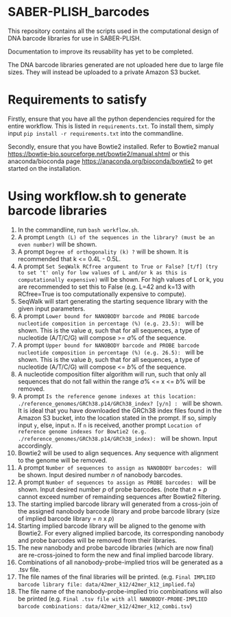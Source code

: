 # SABER-PLISH_barcodes

This repository contains all the scripts used in the computational design of DNA barcode libraries for use in SABER-PLISH.

Documentation to improve its reusability has yet to be completed.

The DNA barcode libraries generated are not uploaded here due to large file sizes. They will instead be uploaded to a private Amazon S3 bucket.

# Requirements to satisfy

Firstly, ensure that you have all the python dependencies required for the entire workflow. This is listed in `requirements.txt`. To install them, simply input `pip install -r requirements.txt` into the commandline.

Secondly, ensure that you have Bowtie2 installed. Refer to Bowtie2 manual https://bowtie-bio.sourceforge.net/bowtie2/manual.shtml or this anaconda/bioconda page https://anaconda.org/bioconda/bowtie2 to get started on the installation.

# Using workflow.sh to generate barcode libraries

1) In the commandline, run `bash workflow.sh`.
2) A prompt `Length (L) of the sequences in the library? (must be an even number)` will be shown.
3) A prompt `Degree of orthogonality (k) ?` will be shown. It is recommended that k <= 0.4L - 0.5L.
4) A prompt `Set SeqWalk RCfree argument to True or False? [t/f] (try to set 't' only for low values of L and/or k as this is computationally expensive)` will be shown. For high values of L or k, you are recommended to set this to False (e.g. L=42 and k=13 with RCfree=True is too computationally expensive to compute).
5) SeqWalk will start generating the starting sequence library with the given input parameters.
6) A prompt `Lower bound for NANOBODY barcode and PROBE barcode nucleotide composition in percentage (%) (e.g. 23.5): ` will be shown. This is the value *a*, such that for all sequences, a type of nucleotide (A/T/C/G) will compose >= *a*% of the sequence.
7) A prompt `Upper bound for NANOBODY barcode and PROBE barcode nucleotide composition in percentage (%) (e.g. 26.5): ` will be shown. This is the value *b*, such that for all sequences, a type of nucleotide (A/T/C/G) will compose <= *b*% of the sequence.
8) A nucleotide composition filter algorithm will run, such that only all sequences that do not fall within the range *a*% <= x <= *b*% will be removed.
9) A prompt `Is the reference genome indexes at this location: ./reference_genomes/GRCh38.p14/GRCh38_index? [y/n] : ` will be shown. It is ideal that you have downloaded the GRCh38 index files found in the Amazon S3 bucket, into the location stated in the prompt. If so, simply input `y`, else, input `n`. If `n` is received, another prompt `Location of reference genome indexes for Bowtie2 (e.g. ./reference_genomes/GRCh38.p14/GRCh38_index): ` will be shown. Input accordingly.
10) Bowtie2 will be used to align sequences. Any sequence with alignment to the genome will be removed.
11) A prompt `Number of sequences to assign as NANOBODY barcodes: ` will be shown. Input desired number *n* of nanobody barcodes.
12) A prompt `Number of sequences to assign as PROBE barcodes: ` will be shown. Input desired number *p* of probe barcodes. (note that *n* + *p* cannot exceed number of remainding sequences after Bowtie2 filtering.
13) The starting implied barcode library will generated from a cross-join of the assigned nanobody barcode library and probe barcode library (size of implied barcode library = *n* x *p*)
14) Starting implied barcode library will be aligned to the genome with Bowtie2. For every aligned implied barcode, its corresponding nanobody and probe barcodes will be removed from their libraries.
15) The new nanobody and probe barcode libraries (which are now final) are re-cross-joined to form the new and final implied barcode library.
16) Combinations of all nanobody-probe-implied trios will be generated as a .tsv file.
17) The file names of the final libraries will be printed. (e.g. `Final IMPLIED barcode library file: data/42mer_k12/42mer_k12_implied.fa`)
18) The file name of the nanobody-probe-implied trio combinations will also be printed (e.g. `Final .tsv file with all NANOBODY-PROBE-IMPLIED barcode combinations: data/42mer_k12/42mer_k12_combi.tsv`)
